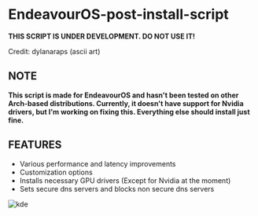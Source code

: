 # EndeavourOS-post-install-script

**THIS SCRIPT IS UNDER DEVELOPMENT. DO NOT USE IT!**

Credit: dylanaraps (ascii art)

## NOTE
**This script is made for EndeavourOS and hasn't been tested on other Arch-based distributions. Currently, it doesn't have support for Nvidia drivers, but I'm working on fixing this. Everything else should install just fine.**

## FEATURES
- Various performance and latency improvements
- Customization options
- Installs necessary GPU drivers (Except for Nvidia at the moment)
- Sets secure dns servers and blocks non secure dns servers


![kde](https://github.com/Garry04/EndeavourOS-post-install-script/assets/54540935/3b7ba89e-9170-4eb6-991b-fb0f4fe86479)
